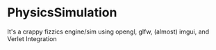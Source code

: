 # PhysicsSimulation

It's a crappy fizzics engine/sim using opengl, glfw, (almost) imgui, and Verlet Integration
